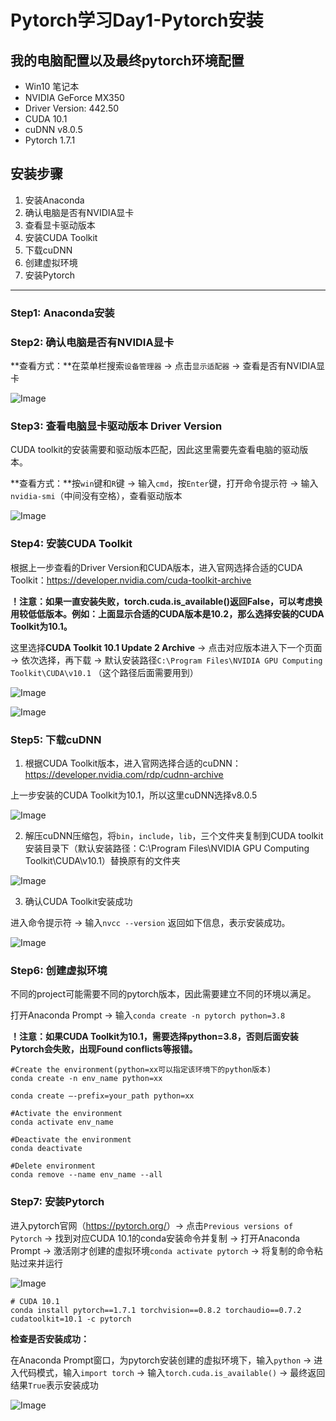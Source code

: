 # Pytorch学习Day1-Pytorch安装

## 我的电脑配置以及最终pytorch环境配置

- Win10 笔记本
- NVIDIA GeForce MX350
- Driver Version: 442.50
- CUDA 10.1
- cuDNN v8.0.5
- Pytorch 1.7.1

## **安装步骤**

1. 安装Anaconda
2. 确认电脑是否有NVIDIA显卡
3. 查看显卡驱动版本
4. 安装CUDA Toolkit
5. 下载cuDNN
6. 创建虚拟环境
7. 安装Pytorch

---

### Step1: Anaconda安装

### Step2: 确认电脑是否有NVIDIA显卡


**查看方式：**在菜单栏搜索`设备管理器` -> 点击`显示适配器` -> 查看是否有NVIDIA显卡

![Image](./Day1-step2.png)

### Step3: 查看电脑显卡驱动版本 Driver Version

CUDA toolkit的安装需要和驱动版本匹配，因此这里需要先查看电脑的驱动版本。

**查看方式：**按`win`键和`R`键 -> 输入`cmd`，按`Enter`键，打开命令提示符 -> 输入`nvidia-smi`（中间没有空格），查看驱动版本

![Image](./Day1-step3.png)

### Step4: 安装CUDA Toolkit

根据上一步查看的Driver Version和CUDA版本，进入官网选择合适的CUDA Toolkit：<u>https://developer.nvidia.com/cuda-toolkit-archive</u>

**！注意：如果一直安装失败，torch.cuda.is_available()返回False，可以考虑换用较低低版本。例如：上面显示合适的CUDA版本是10.2，那么选择安装的CUDA Toolkit为10.1。**

这里选择**CUDA Toolkit 10.1 Update 2 Archive** -> 点击对应版本进入下一个页面 -> 依次选择，再下载 -> 默认安装路径`C:\Program Files\NVIDIA GPU Computing Toolkit\CUDA\v10.1` （这个路径后面需要用到）

![Image](./Day1-step4-1.png)

![Image](./Day1-step4-2.png)

### Step5: 下载cuDNN

1. 根据CUDA Toolkit版本，进入官网选择合适的cuDNN：<u>https://developer.nvidia.com/rdp/cudnn-archive</u>

  上一步安装的CUDA Toolkit为10.1，所以这里cuDNN选择v8.0.5

  ![Image](./Day1-step5-1.png)

2. 解压cuDNN压缩包，将`bin`，`include`，`lib`，三个文件夹复制到CUDA toolkit安装目录下（默认安装路径：C:\Program Files\NVIDIA GPU Computing Toolkit\CUDA\v10.1）替换原有的文件夹

  ![Image](./Day1-step5-2.png)

3. 确认CUDA Toolkit安装成功
  
  进入命令提示符 -> 输入`nvcc --version` 返回如下信息，表示安装成功。

  ![Image](./Day1-step5-3.png)

### Step6: 创建虚拟环境

  不同的project可能需要不同的pytorch版本，因此需要建立不同的环境以满足。

  打开Anaconda Prompt -> 输入`conda create -n pytorch python=3.8`

  **！注意：如果CUDA Toolkit为10.1，需要选择python=3.8，否则后面安装Pytorch会失败，出现Found conflicts等报错。**

  ```
  #Create the environment(python=xx可以指定该环境下的python版本)
  conda create -n env_name python=xx

  conda create –-prefix=your_path python=xx

  #Activate the environment
  conda activate env_name

  #Deactivate the environment
  conda deactivate

  #Delete environment
  conda remove --name env_name --all
  ```

### Step7: 安装Pytorch

进入pytorch官网（<u>https://pytorch.org/</u>）-> 点击`Previous versions of Pytorch` -> 找到对应CUDA 10.1的conda安装命令并复制 -> 打开Anaconda Prompt -> 激活刚才创建的虚拟环境`conda activate pytorch` -> 将复制的命令粘贴过来并运行

![Image](./Day1-step6.png)

```
# CUDA 10.1
conda install pytorch==1.7.1 torchvision==0.8.2 torchaudio==0.7.2 cudatoolkit=10.1 -c pytorch
```

**检查是否安装成功：**

在Anaconda Prompt窗口，为pytorch安装创建的虚拟环境下，输入`python` -> 进入代码模式，输入`import torch` -> 输入`torch.cuda.is_available()` -> 最终返回结果`True`表示安装成功

![Image](./Day1-step7.png)